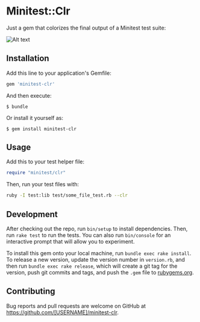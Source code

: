 # Minitest::Clr

Just a gem that colorizes the final output of a Minitest test suite:

![Alt text](https://monosnap.com/file/m4MfgpxNPycheUfTIj3XSK8zIfzMOk.png)

## Installation

Add this line to your application's Gemfile:

```ruby
gem 'minitest-clr'
```

And then execute:

    $ bundle

Or install it yourself as:

    $ gem install minitest-clr

## Usage

Add this to your test helper file:

```ruby
require "minitest/clr"
```

Then, run your test files with:

```bash
ruby -I test:lib test/some_file_test.rb --clr
```

## Development

After checking out the repo, run `bin/setup` to install dependencies. Then, run `rake test` to run the tests. You can also run `bin/console` for an interactive prompt that will allow you to experiment.

To install this gem onto your local machine, run `bundle exec rake install`. To release a new version, update the version number in `version.rb`, and then run `bundle exec rake release`, which will create a git tag for the version, push git commits and tags, and push the `.gem` file to [rubygems.org](https://rubygems.org).

## Contributing

Bug reports and pull requests are welcome on GitHub at https://github.com/[USERNAME]/minitest-clr.

